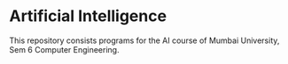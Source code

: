 # Artificial Intelligence
This repository consists programs for the AI course of Mumbai University, Sem 6 Computer Engineering.
